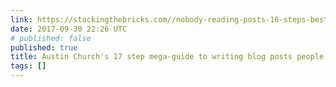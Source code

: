 ```yaml
---
link: https://stackingthebricks.com//nobody-reading-posts-16-steps-best-post/
date: 2017-09-30 22:26 UTC
# published: false
published: true
title: Austin Church's 17 step mega-guide to writing blog posts people love & share.
tags: []
---
```



